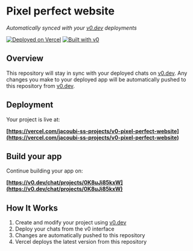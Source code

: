 # Pixel perfect website

*Automatically synced with your [v0.dev](https://v0.dev) deployments*

[![Deployed on Vercel](https://img.shields.io/badge/Deployed%20on-Vercel-black?style=for-the-badge&logo=vercel)](https://vercel.com/jacoubi-ss-projects/v0-pixel-perfect-website)
[![Built with v0](https://img.shields.io/badge/Built%20with-v0.dev-black?style=for-the-badge)](https://v0.dev/chat/projects/0K8uJi85kxW)

## Overview

This repository will stay in sync with your deployed chats on [v0.dev](https://v0.dev).
Any changes you make to your deployed app will be automatically pushed to this repository from [v0.dev](https://v0.dev).

## Deployment

Your project is live at:

**[https://vercel.com/jacoubi-ss-projects/v0-pixel-perfect-website](https://vercel.com/jacoubi-ss-projects/v0-pixel-perfect-website)**

## Build your app

Continue building your app on:

**[https://v0.dev/chat/projects/0K8uJi85kxW](https://v0.dev/chat/projects/0K8uJi85kxW)**

## How It Works

1. Create and modify your project using [v0.dev](https://v0.dev)
2. Deploy your chats from the v0 interface
3. Changes are automatically pushed to this repository
4. Vercel deploys the latest version from this repository